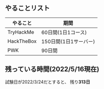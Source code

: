 ## やることリスト
|やること|期間|
----|----
|TryHackMe|60日間(1日1コース)|
|HackTheBox|150日間(1日1サーバー)|
|PWK|90日間|

## 残っている時間(2022/5/16現在)
試験日が2022/3/24だとすると、
残り**313日**
